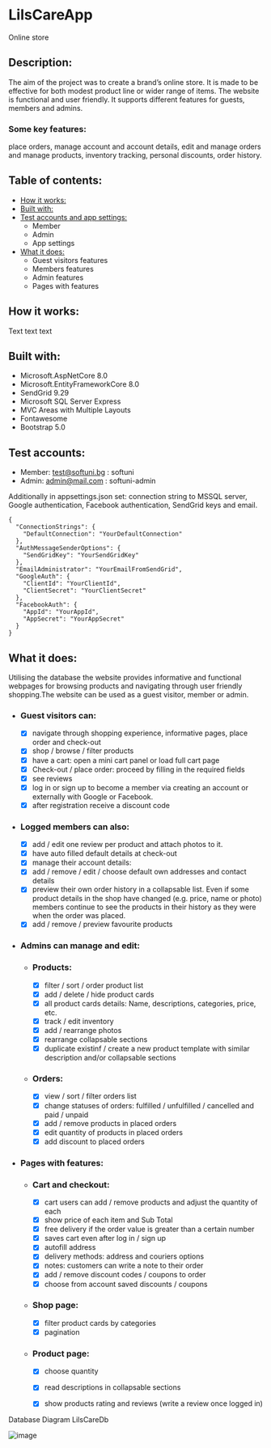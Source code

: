# LilsCareApp
Online store

## Description:
The aim of the project was to create a brand’s online store. It is made to be effective for both modest product line оr wider range of items. The website is functional and user friendly. It supports different features for guests, members and admins.

### Some key features:
place orders, manage account and account details, edit and manage orders and manage products, inventory tracking, personal discounts, order history.

## Table of contents:

- [How it works:](https://github.com/RostislavIv/LIL-S-CARE/tree/master?tab=readme-ov-file#how-it-works)
- [Built with:](https://github.com/RostislavIv/LIL-S-CARE/tree/master?tab=readme-ov-file#built-with)
- [Test accounts and app settings:](https://github.com/RostislavIv/LIL-S-CARE/tree/master?tab=readme-ov-file#test-accounts)
	- Member
	- Admin
	- App settings
- [What it does:](https://github.com/RostislavIv/LIL-S-CARE/tree/master?tab=readme-ov-file#what-it-does)
	- Guest visitors features
	- Members features
	- Admin features
	- Pages with features

## How it works:

Text text text

## Built with:
- Microsoft.AspNetCore 8.0
- Microsoft.EntityFrameworkCore 8.0
- SendGrid 9.29
- Microsoft SQL Server Express
- MVC Areas with Multiple Layouts
- Fontawesome
- Bootstrap 5.0


## Test accounts:
- Member: test@softuni.bg : softuni
- Admin: admin@mail.com : softuni-admin

Additionally in appsettings.json set: connection string to MSSQL server, Google authentication, Facebook authentication, SendGrid keys and email.
```
{
  "ConnectionStrings": {
    "DefaultConnection": "YourDefaultConnection"
  },
  "AuthMessageSenderOptions": {
    "SendGridKey": "YourSendGridKey"
  },
  "EmailAdministrator": "YourEmailFromSendGrid",
  "GoogleAuth": {
    "ClientId": "YourClientId",
    "ClientSecret": "YourClientSecret"
  },
  "FacebookAuth": {
    "AppId": "YourAppId",
    "AppSecret": "YourAppSecret"
  }
}
```

## What it does:
Utilising the database the website provides informative and functional webpages for browsing products and navigating through user friendly shopping.The website can be used as a guest visitor, member or admin.

- ### Guest visitors can:
	- [x] navigate through shopping experience, informative pages, place order and check-out
	- [x] shop / browse / filter products
	- [x] have a cart: open a mini cart panel or load full cart page
	- [x] Check-out / place order: proceed by filling in the required fields
	- [x] see reviews 
	- [x] log in or sign up to become a member via creating an account or externally with Google or Facebook.
	- [x] after registration receive a discount code

- ### Logged members can also:
	- [x] add / edit one review per product and attach photos to it.
	- [x] have auto filled default details at check-out
	- [x] manage their account details:
	- [x] add / remove / edit / choose default own addresses and contact details
	- [x] preview their own order history in a collapsable list. Even if some product details in the shop have changed (e.g. price, name or photo) members continue to see the products in their history as they were when the order was placed.
	- [x] add / remove / preview favourite products

- ### Admins can manage and edit:
	- ### Products:
		- [x] filter / sort / order product list
		- [x] add / delete / hide product cards
		- [x] all product cards details: Name, descriptions, categories, price, etc.
		- [x] track / edit inventory
		- [x] add / rearrange photos
		- [x] rearrange collapsable sections
		- [x] duplicate existinf / create a new product template with similar description and/or collapsable sections

	- ### Orders:
		- [x] view / sort / filter orders list
		- [x] change statuses of orders: fulfilled / unfulfilled / cancelled and paid / unpaid
		- [x] add / remove products in placed orders
		- [x] edit quantity of products in placed orders
		- [x] add discount to placed orders

- ### Pages with features:

	- ### Cart and checkout:
		- [x] cart users can add / remove products and adjust the quantity of each
		- [x] show price of each item and Sub Total
		- [x] free delivery if the order value is greater than a certain number
		- [x] saves cart even after log in / sign up
		- [x] autofill address
		- [x] delivery methods: address and couriers options
		- [x] notes: customers can write a note to their order
		- [x] add / remove discount codes / coupons to order
		- [x] choose from account saved discounts / coupons

	- ### Shop page:
		- [x] filter product cards by categories
		- [x] pagination

	- ### Product page:
		- [x] choose quantity
		- [x] read descriptions in collapsable sections
		- [x] show products rating and reviews (write a review once logged in)




Database Diagram LilsCareDb

![image](https://github.com/RostislavIv/LIL-S-CARE/assets/122882308/536b7a34-51d1-43d0-be23-94e387236e1c)






